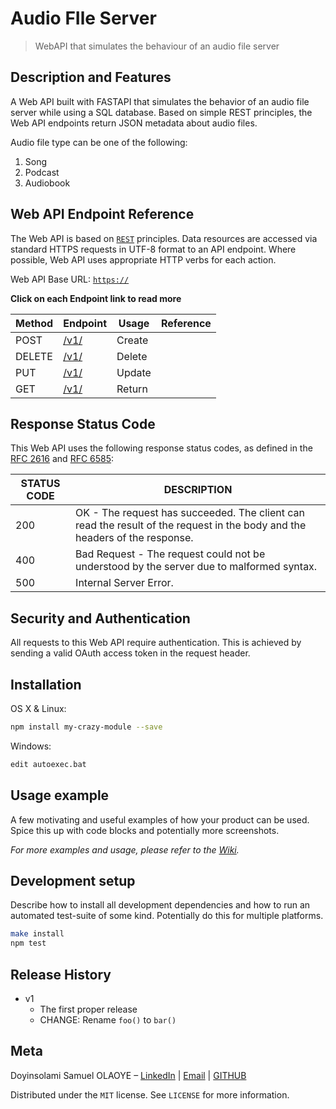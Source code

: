 # Audio FIle Server
> WebAPI that simulates the behaviour of an audio file server

## Description and Features
A Web API built with FASTAPI that simulates the behavior of an audio file server while using a SQL database. Based on simple REST principles, the  Web API endpoints return JSON metadata about audio files.


Audio file type can be one of the following:
1. Song
2. Podcast
3. Audiobook


## Web API Endpoint Reference
The Web API is based on [`REST`](http://en.wikipedia.org/wiki/Representational_state_transfer) principles. Data resources are accessed via standard HTTPS requests in UTF-8 format to an API endpoint. Where possible, Web API uses appropriate HTTP verbs for each action.

Web API Base URL: [`https://`]()

**Click on each Endpoint link to read more**

| Method     | Endpoint                | Usage                     | Reference                |
| -----------| ----------------------- | ------------------------- |--------------------------|
| POST| [/v1/]() | Create |  |
| DELETE| [/v1/]() | Delete |  |
| PUT | [/v1/]() | Update |  |
| GET | [/v1/]()| Return |  |

## Response Status Code

This Web API uses the following response status codes, as defined in the [RFC 2616](https://www.ietf.org/rfc/rfc2616.txt) and [RFC 6585](https://www.ietf.org/rfc/rfc6585.txt):

| STATUS CODE | DESCRIPTION                |
| ----------- | ---------------------------|
| 200 | OK - The request has succeeded. The client can read the result of the request in the body and the headers of the response. |
| 400 | Bad Request - The request could not be understood by the server due to malformed syntax.  |
| 500 | Internal Server Error. |

## Security and Authentication
All requests to this Web API require authentication. This is achieved by sending a valid OAuth access token in the request header. 


## Installation

OS X & Linux:

```sh
npm install my-crazy-module --save
```

Windows:

```sh
edit autoexec.bat
```

## Usage example

A few motivating and useful examples of how your product can be used. Spice this up with code blocks and potentially more screenshots.

_For more examples and usage, please refer to the [Wiki][wiki]._

## Development setup

Describe how to install all development dependencies and how to run an automated test-suite of some kind. Potentially do this for multiple platforms.

```sh
make install
npm test
```

## Release History

* v1
    * The first proper release
    * CHANGE: Rename `foo()` to `bar()`


## Meta

Doyinsolami Samuel OLAOYE – [LinkedIn](https://www.linkedin.com/in/doyinsolami-olaoye/) | [Email](doyinsolamiolaoye@gmail.com) | [GITHUB](https://github.com/doyinsolamiolaoye/)

Distributed under the `MIT` license. See ``LICENSE`` for more information.


<!-- Markdown link & img dfn's -->
[wiki]: https://github.com/yourname/yourproject/wiki
